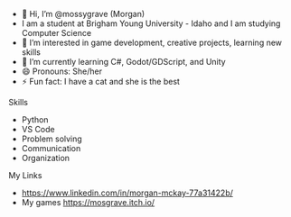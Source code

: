 - 👋 Hi, I’m @mossygrave (Morgan)
- I am a student at Brigham Young University - Idaho and I am studying Computer Science
- 👀 I’m interested in game development, creative projects, learning new skills
- 🌱 I’m currently learning C#, Godot/GDScript, and Unity
- 😄 Pronouns: She/her
- ⚡ Fun fact: I have a cat and she is the best 

Skills 
- Python
- VS Code
- Problem solving
- Communication
- Organization

My Links
- https://www.linkedin.com/in/morgan-mckay-77a31422b/
- My games https://mosgrave.itch.io/ 

<!---
mossygrave/mossygrave is a ✨ special ✨ repository because its `README.md` (this file) appears on your GitHub profile.
You can click the Preview link to take a look at your changes.
--->
